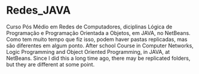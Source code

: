 # Redes_JAVA
Curso Pós Médio em Redes de Computadores, diciplinas Lógica de Programação e Programação Orientada a Objetos, em JAVA, no NetBeans.
Como tem muito tempo que fiz isso, podem haver pastas replicadas, mas são diferentes em algum ponto.
After school Course in Computer Networks, Logic Programming and Object Oriented Programming, in JAVA, at NetBeans.
Since I did this a long time ago, there may be replicated folders, but they are different at some point.
